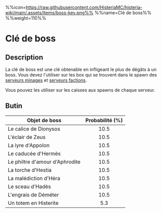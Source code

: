 %%icon=https://raw.githubusercontent.com/HisteriaMC/histeria-wiki/main/.assets/items/boss-key.png%%
%%name=Clé de boss%%
%%weight=110%%

# Clé de boss

## Description
La clé de boss est une clé obtenable en infligeant le plus de dégâts à un boss. Vous devez l'utiliser sur les box qui se trouvent dans le spawn des [serveurs minages](https://histeria.fr/wiki/4-gameplay/minage-servers) et [serveurs factions](https://histeria.fr/wiki/4-gameplay/faction-servers).

Vous pouvez les utiliser sur les caisses aux spawns de chaque serveur.

## Butin

| Objet de boss | Probabilité (%) |
| --- | :---: |
| Le calice de Dionysos | 10.5 |
| L'éclair de Zeus | 10.5 |
| La lyre d'Appolon | 10.5 |
| Le caducée d'Hermès | 10.5 |
| Le philtre d'amour d'Aphrodite | 10.5 |
| La torche d'Hestia | 10.5 |
| La malédiction d'Héra | 10.5 |
| Le sceau d'Hadès | 10.5 |
| L'engrais de Déméter | 10.5 |
| Un totem en Histerite | 5.3 |